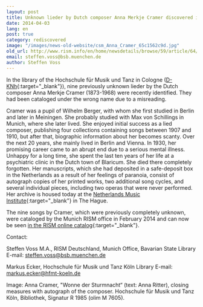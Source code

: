 ```yaml
---
layout: post
title: Unknown lieder by Dutch composer Anna Merkje Cramer discovered in Cologne
date: 2014-04-03
lang: en
post: true
category: rediscovered
image: "/images/news-old-website/csm_Anna_Cramer_65c1562c9d.jpg"
old_url: http://www.rism.info/en/home/newsdetails/browse/59/article/64/unknown-lieder-by-dutch-composer-anna-merkje-cramer-discovered-in-cologne.html
email: steffen.voss@bsb.muenchen.de
author: Steffen Voss
---
```


In the library of the Hochschule für Musik und Tanz in Cologne ([D-KNh](https://opac.rism.info/search?View=rism&siglum=D-KNh){:target="_blank"}), nine previously unknown lieder by the Dutch composer Anna Merkje Cramer (1873-1968) were recently identified. They had been cataloged under the wrong name due to a misreading.

Cramer was a pupil of Wilhelm Berger, with whom she first studied in Berlin and later in Meiningen. She probably studied with Max von Schillings in Munich, where she later lived. She enjoyed initial success as a lied composer, publishing four collections containing songs between 1907 and 1910, but after that, biographic information about her becomes scanty. Over the next 20 years, she mainly lived in Berlin and Vienna. In 1930, her promising career came to an abrupt end due to a serious mental illness. Unhappy for a long time, she spent the last ten years of her life at a psychiatric clinic in the Dutch town of Blaricum. She died there completely forgotten. Her manuscripts, which she had deposited in a safe-deposit box in the Netherlands as a result of her feelings of paranoia, consist of autograph copies of her printed works, two additional song cycles, and several individual pieces, including two operas that were never performed. Her archive is housed today at the [Netherlands Music Institute](http://www.nederlandsmuziekinstituut.nl/en/collections/304){:target="_blank"} in The Hague.

The nine songs by Cramer, which were previously completely unknown, were cataloged by the Munich RISM office in February 2014 and can now be seen [in the RISM online catalog](https://opac.rism.info/search?View=rism&author=Anna+Merkje+Cramer){:target="_blank"}.

Contact:

Steffen Voss M.A., RISM Deutschland, Munich Office, Bavarian State Library
E-mail: [steffen.voss@bsb.muenchen.de](mailto:steffen.voss@bsb.muenchen.de)

Markus Ecker, Hochschule für Musik und Tanz Köln Library
E-mail: [markus.ecker@hfmt-koeln.de](mailto:markus.ecker@hfmt-koeln.de)


Image: Anna Cramer, "Wonne der Sturmnacht“ (text: Anna Ritter), closing measures with autograph of the composer. Hochschule für Musik und Tanz Köln, Bibliothek, Signatur R 1985 (olim M 7605).